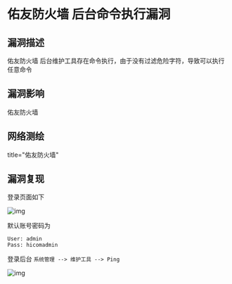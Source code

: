 # 佑友防火墙 后台命令执行漏洞

## 漏洞描述

佑友防火墙 后台维护工具存在命令执行，由于没有过滤危险字符，导致可以执行任意命令

## 漏洞影响

<a-checkbox checked>佑友防火墙</a-checkbox></br>

## 网络测绘

<a-checkbox checked>title="佑友防火墙"</a-checkbox></br>

## 漏洞复现

登录页面如下



![img](https://security-1310978225.cos.ap-beijing.myqcloud.com/public/img/yy-1.png)



默认账号密码为

```plain
User: admin
Pass: hicomadmin
```



登录后台 `系统管理 --> 维护工具 --> Ping`



![img](https://security-1310978225.cos.ap-beijing.myqcloud.com/public/img/yy-2.png)